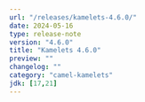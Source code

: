 ```yaml
---
url: "/releases/kamelets-4.6.0/"
date: 2024-05-16
type: release-note
version: "4.6.0"
title: "Kamelets 4.6.0"
preview: ""
changelog: ""
category: "camel-kamelets"
jdk: [17,21]
---
```

